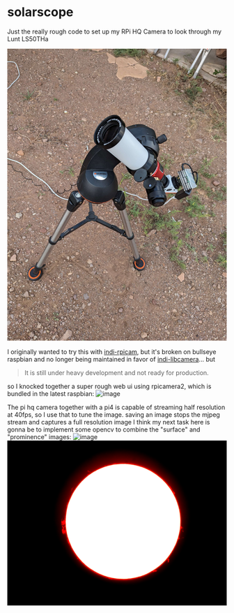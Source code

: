 # solarscope
Just the really rough code to set up my RPi HQ Camera to look through my Lunt LS50THa

![image](https://raw.githubusercontent.com/gingerbreadassassin/solarscope/main/img/PXL_20231003_205018765.jpg)


I originally wanted to try this ⁠with [indi-rpicam](https://github.com/indilib/indi-3rdparty/tree/master/indi-rpicam), but it's broken on bullseye raspbian and no longer being maintained in favor of [indi-libcamera](https://github.com/indilib/indi-3rdparty/tree/master/indi-libcamera)... but 
> It is still under heavy development and not ready for production.

so I knocked together a super rough web ui using rpicamera2, which is bundled in the latest raspbian:
![image](https://github.com/gingerbreadassassin/solarscope/assets/8867180/72505f06-dcae-4015-8ec6-c404c6679ab5)

The pi hq camera together with a pi4 is capable of streaming half resolution at 40fps, so I use that to tune the image. saving an image stops the mjpeg stream and captures a full resolution image
I think my next task here is gonna be to implement some opencv to combine the "surface" and "prominence" images:
![image](https://raw.githubusercontent.com/gingerbreadassassin/solarscope/main/img/surface.png)
![image](https://raw.githubusercontent.com/gingerbreadassassin/solarscope/main/img/prominence.png)
